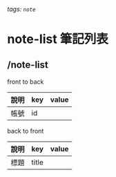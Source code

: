 ###### tags: `note`
# note-list 筆記列表
## /note-list
front to back

| 說明 | key | value |
| ---- | --- | ----- |
| 帳號 | id  |       |



back to front

| 說明 | key   | value |
| ---- | ----- | ----- |
| 標題 | title |       |
